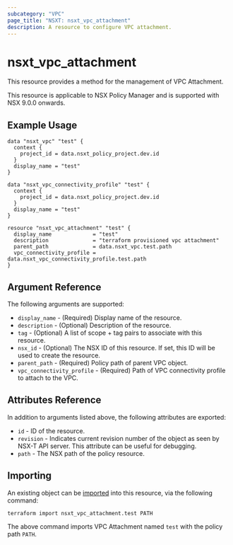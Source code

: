 ```yaml
---
subcategory: "VPC"
page_title: "NSXT: nsxt_vpc_attachment"
description: A resource to configure VPC attachment.
---
```


# nsxt_vpc_attachment

This resource provides a method for the management of VPC Attachment.

This resource is applicable to NSX Policy Manager and is supported with NSX 9.0.0 onwards.

## Example Usage

```hcl
data "nsxt_vpc" "test" {
  context {
    project_id = data.nsxt_policy_project.dev.id
  }
  display_name = "test"
}

data "nsxt_vpc_connectivity_profile" "test" {
  context {
    project_id = data.nsxt_policy_project.dev.id
  }
  display_name = "test"
}

resource "nsxt_vpc_attachment" "test" {
  display_name             = "test"
  description              = "terraform provisioned vpc attachment"
  parent_path              = data.nsxt_vpc.test.path
  vpc_connectivity_profile = data.nsxt_vpc_connectivity_profile.test.path
}
```

## Argument Reference

The following arguments are supported:

* `display_name` - (Required) Display name of the resource.
* `description` - (Optional) Description of the resource.
* `tag` - (Optional) A list of scope + tag pairs to associate with this resource.
* `nsx_id` - (Optional) The NSX ID of this resource. If set, this ID will be used to create the resource.
* `parent_path` - (Required) Policy path of parent VPC object.
* `vpc_connectivity_profile` - (Required) Path of VPC connectivity profile to attach to the VPC.

## Attributes Reference

In addition to arguments listed above, the following attributes are exported:

* `id` - ID of the resource.
* `revision` - Indicates current revision number of the object as seen by NSX-T API server. This attribute can be useful for debugging.
* `path` - The NSX path of the policy resource.

## Importing

An existing object can be [imported][docs-import] into this resource, via the following command:

[docs-import]: https://developer.hashicorp.com/terraform/cli/import

```shell
terraform import nsxt_vpc_attachment.test PATH
```

The above command imports VPC Attachment named `test` with the policy path `PATH`.
